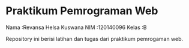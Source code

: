 # Praktikum Pemrograman Web

Nama    :Revansa Helsa Kuswana
NIM     :120140096
Kelas   :B

Repository ini berisi latihan dan tugas dari praktikum pemrogaman web.
